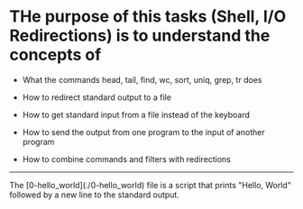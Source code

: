 # THe purpose of this tasks (Shell, I/O Redirections) is to understand the concepts of

- What the commands head, tail, find, wc, sort, uniq, grep, tr does

- How to redirect standard output to a file

- How to get standard input from a file instead of the keyboard

- How to send the output from one program to the input of another program

- How to combine commands and filters with redirections
<hr />
The [0-hello_world](./0-hello_world) file is a script that prints "Hello, World" followed by a new line to the standard output.
